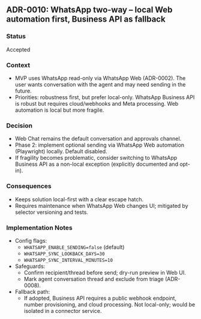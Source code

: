 ## ADR-0010: WhatsApp two-way – local Web automation first, Business API as fallback

### Status
Accepted

### Context
- MVP uses WhatsApp read-only via WhatsApp Web (ADR-0002). The user wants conversation with the agent and may need sending in the future.
- Priorities: robustness first, but prefer local-only. WhatsApp Business API is robust but requires cloud/webhooks and Meta processing. Web automation is local but more fragile.

### Decision
- Web Chat remains the default conversation and approvals channel.
- Phase 2: implement optional sending via WhatsApp Web automation (Playwright) locally. Default disabled.
- If fragility becomes problematic, consider switching to WhatsApp Business API as a non-local exception (explicitly documented and opt-in).

### Consequences
- Keeps solution local-first with a clear escape hatch.
- Requires maintenance when WhatsApp Web changes UI; mitigated by selector versioning and tests.

### Implementation Notes
- Config flags:
  - `WHATSAPP_ENABLE_SENDING=false` (default)
  - `WHATSAPP_SYNC_LOOKBACK_DAYS=30`
  - `WHATSAPP_SYNC_INTERVAL_MINUTES=10`
- Safeguards:
  - Confirm recipient/thread before send; dry-run preview in Web UI.
  - Mark agent conversation thread and exclude from triage (ADR-0008).
- Fallback path:
  - If adopted, Business API requires a public webhook endpoint, number provisioning, and cloud processing. Not local-only; would be isolated in a connector service.


